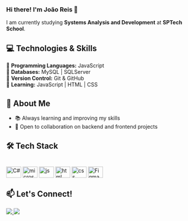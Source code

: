 ### Hi there! I'm João Reis :raising_hand:

I am currently studying **Systems Analysis and Development** at **SPTech School**.  

## 💻 Technologies & Skills  
🔹 **Programming Languages:** JavaScript  
🔹 **Databases:** MySQL | SQLServer  
🔹 **Version Control:** Git & GitHub  
🔹 **Learning:** JavaScript | HTML | CSS  

## 🚀 About Me  
- 📚 Always learning and improving my skills  
- 🤝 Open to collaboration on backend and frontend projects  


## 🛠️ Tech Stack  
<div style="display: inline_block"><br>
  <img align="center" alt="C#" height="30" width="40"
    src="https://cdn.jsdelivr.net/gh/devicons/devicon/icons/csharp/csharp-original.svg">
   <img align="center" alt="microsoftsqlserver" height="30" width="40"
    src="https://cdn.jsdelivr.net/gh/devicons/devicon/icons/microsoftsqlserver/microsoftsqlserver-plain.svg">
    <img align="center" alt="js" height="30" width="40"
    src="https://cdn.jsdelivr.net/gh/devicons/devicon@latest/icons/javascript/javascript-original.svg">
  <img align="center" alt="html" height="30" width="40"
    src="https://cdn.jsdelivr.net/gh/devicons/devicon@latest/icons/html5/html5-original.svg">
  <img align="center" alt="css" height="30" width="40"
    src="https://cdn.jsdelivr.net/gh/devicons/devicon@latest/icons/css3/css3-original.svg">
  <img align="center" alt="Figma" height="30" width="40"
    src="https://cdn.jsdelivr.net/gh/devicons/devicon/icons/figma/figma-original.svg">        
</div>

##
 
## 📫 Let's Connect!  
<div> 
  <a href="https://github.com/joaolureis" target="_blank">
    <img src="https://img.shields.io/badge/GitHub-000?style=for-the-badge&logo=github&logoColor=white" target="_blank">
  </a>
  <a href="linkedin.com/in/joão-lucas-r-021b50225" target="_blank">
    <img src="https://img.shields.io/badge/-LinkedIn-%2300A0DC?style=for-the-badge&logo=linkedin&logoColor=white" target="_blank">
  </a> 
</div>
